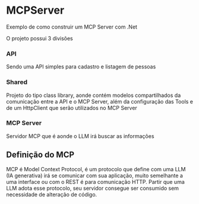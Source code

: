 # MCPServer

Exemplo de como construir um MCP Server com .Net

O projeto possui 3 divisões

### API
Sendo uma API simples para cadastro e listagem de pessoas

### Shared
Projeto do tipo class library, aonde contém modelos compartilhados da comunicação entre a API e o MCP Server, além da configuração das Tools e de um HttpClient que serão utilizados no MCP Server

### MCP Server
Servidor MCP que é aonde o LLM irá buscar as informações

## Definição do MCP 
MCP é Model Context Protocol, é um protocolo que define com uma LLM (IA generativa) irá se comunicar com sua aplicação, muito semelhante a uma interface ou com o REST é para comunicação HTTP.
Partir que uma LLM adota esse protocolo, seu servidor consegue ser consumido sem necessidade de alteração de código.
